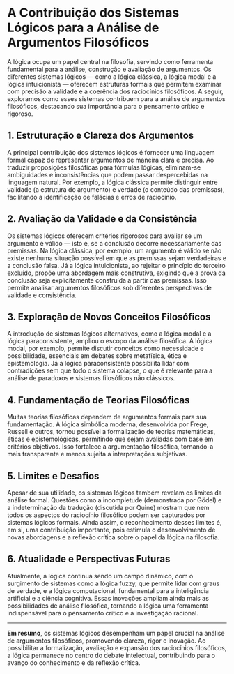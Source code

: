 # A Contribuição dos Sistemas Lógicos para a Análise de Argumentos Filosóficos

A lógica ocupa um papel central na filosofia, servindo como ferramenta fundamental para a análise, construção e avaliação de argumentos. Os diferentes sistemas lógicos — como a lógica clássica, a lógica modal e a lógica intuicionista — oferecem estruturas formais que permitem examinar com precisão a validade e a coerência dos raciocínios filosóficos. A seguir, exploramos como esses sistemas contribuem para a análise de argumentos filosóficos, destacando sua importância para o pensamento crítico e rigoroso.

## 1. Estruturação e Clareza dos Argumentos

A principal contribuição dos sistemas lógicos é fornecer uma linguagem formal capaz de representar argumentos de maneira clara e precisa. Ao traduzir proposições filosóficas para fórmulas lógicas, eliminam-se ambiguidades e inconsistências que podem passar despercebidas na linguagem natural. Por exemplo, a lógica clássica permite distinguir entre validade (a estrutura do argumento) e verdade (o conteúdo das premissas), facilitando a identificação de falácias e erros de raciocínio.

## 2. Avaliação da Validade e da Consistência

Os sistemas lógicos oferecem critérios rigorosos para avaliar se um argumento é válido — isto é, se a conclusão decorre necessariamente das premissas. Na lógica clássica, por exemplo, um argumento é válido se não existe nenhuma situação possível em que as premissas sejam verdadeiras e a conclusão falsa. Já a lógica intuicionista, ao rejeitar o princípio do terceiro excluído, propõe uma abordagem mais construtiva, exigindo que a prova da conclusão seja explicitamente construída a partir das premissas. Isso permite analisar argumentos filosóficos sob diferentes perspectivas de validade e consistência.

## 3. Exploração de Novos Conceitos Filosóficos

A introdução de sistemas lógicos alternativos, como a lógica modal e a lógica paraconsistente, ampliou o escopo da análise filosófica. A lógica modal, por exemplo, permite discutir conceitos como necessidade e possibilidade, essenciais em debates sobre metafísica, ética e epistemologia. Já a lógica paraconsistente possibilita lidar com contradições sem que todo o sistema colapse, o que é relevante para a análise de paradoxos e sistemas filosóficos não clássicos.

## 4. Fundamentação de Teorias Filosóficas

Muitas teorias filosóficas dependem de argumentos formais para sua fundamentação. A lógica simbólica moderna, desenvolvida por Frege, Russell e outros, tornou possível a formalização de teorias matemáticas, éticas e epistemológicas, permitindo que sejam avaliadas com base em critérios objetivos. Isso fortalece a argumentação filosófica, tornando-a mais transparente e menos sujeita a interpretações subjetivas.

## 5. Limites e Desafios

Apesar de sua utilidade, os sistemas lógicos também revelam os limites da análise formal. Questões como a incompletude (demonstrada por Gödel) e a indeterminação da tradução (discutida por Quine) mostram que nem todos os aspectos do raciocínio filosófico podem ser capturados por sistemas lógicos formais. Ainda assim, o reconhecimento desses limites é, em si, uma contribuição importante, pois estimula o desenvolvimento de novas abordagens e a reflexão crítica sobre o papel da lógica na filosofia.

## 6. Atualidade e Perspectivas Futuras

Atualmente, a lógica continua sendo um campo dinâmico, com o surgimento de sistemas como a lógica fuzzy, que permite lidar com graus de verdade, e a lógica computacional, fundamental para a inteligência artificial e a ciência cognitiva. Essas inovações ampliam ainda mais as possibilidades de análise filosófica, tornando a lógica uma ferramenta indispensável para o pensamento crítico e a investigação racional.

---

**Em resumo**, os sistemas lógicos desempenham um papel crucial na análise de argumentos filosóficos, promovendo clareza, rigor e inovação. Ao possibilitar a formalização, avaliação e expansão dos raciocínios filosóficos, a lógica permanece no centro do debate intelectual, contribuindo para o avanço do conhecimento e da reflexão crítica.